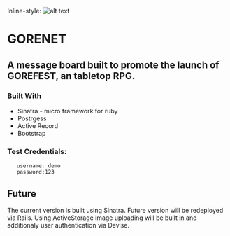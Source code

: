 Inline-style: 
![alt text](https://github.com/mckiernantim/HallsOfGlory/public/images/screen_banner)

# GORENET
## A message board built to promote the launch of GOREFEST, an tabletop RPG.


### Built With
  * Sinatra - micro framework for ruby
  * Postrgess
  * Active Record
  * Bootstrap
### Test Credentials:  
       username: demo 
       password:123
       
       
## Future
 The current version is built using Sinatra.  Future version will be redeployed via Rails.  Using ActiveStorage image uploading will be built in and additionaly user authentication via Devise.  
